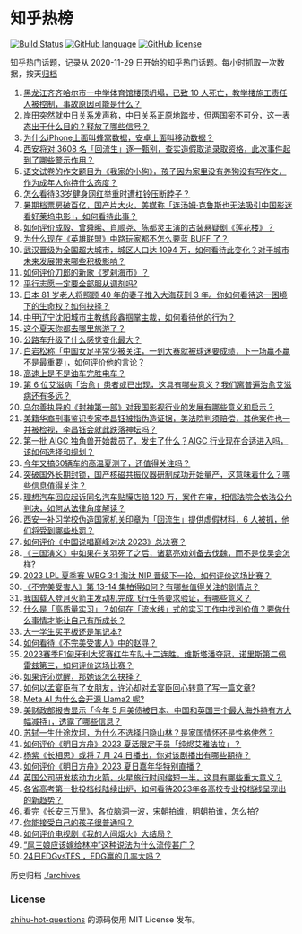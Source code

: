 # 知乎热榜
[![Build Status](https://github.com/ToWeLong/zhihu-hot-questions/workflows/CI/badge.svg)](https://github.com/ToWeLong/zhihu-hot-questions/actions)
[![GitHub language](https://img.shields.io/badge/language-golang-orange.svg)](https://golang.org/)
[![GitHub license](https://img.shields.io/github/license/ToWeLong/zhihu-hot-questions)](https://github.com/ToWeLong/zhihu-hot-questions/blob/main/LICENSE)

知乎热门话题，记录从 2020-11-29 日开始的知乎热门话题。每小时抓取一次数据，按天[归档](./archives)

<!-- BEGIN -->

1. [黑龙江齐齐哈尔市一中学体育馆楼顶坍塌，已致 10 人死亡，教学楼施工责任人被控制，事故原因可能是什么？](https://www.zhihu.com/question/613585807)
1. [岸田突然就中日关系发声称，中日关系正原地踏步，但两国密不可分，这一表态出于什么目的？释放了哪些信号？](https://www.zhihu.com/question/613585972)
1. [为什么iPhone上面叫蜂窝数据，安卓上面叫移动数据？](https://www.zhihu.com/question/23244784)
1. [西安将对 3608 名「回流生」逐一甄别，查实造假取消录取资格，此次事件起到了哪些警示作用？](https://www.zhihu.com/question/613440118)
1. [语文试卷的作文题目为《我家的小狗》，孩子因为家里没有养狗没有写作文，作为成年人你持什么态度？](https://www.zhihu.com/question/612042183)
1. [怎么看待33岁健身网红举重时遭杠铃压断脖子？](https://www.zhihu.com/question/613471778)
1. [暑期档票房破百亿，国产片大火，美媒称「连汤姆·克鲁斯也无法吸引中国影迷看好莱坞电影」，如何看待此事？](https://www.zhihu.com/question/613582411)
1. [如何评价成毅、曾舜晞、肖顺尧、陈都灵主演的古装悬疑剧《莲花楼》？](https://www.zhihu.com/question/613592893)
1. [为什么现在《英雄联盟》中路玩家都不怎么要蓝 BUFF 了？](https://www.zhihu.com/question/517845904)
1. [武汉晋级为全国超大城市，城区人口达 1094 万，如何看待此变化？对于城市未来发展带来哪些积极影响？](https://www.zhihu.com/question/613650351)
1. [如何评价刀郎的新歌《罗刹海市》？](https://www.zhihu.com/question/613552813)
1. [平行志愿一定要全部服从调剂吗?](https://www.zhihu.com/question/609302498)
1. [日本 81 岁老人将照顾 40 年的妻子推入大海获刑 3 年。你如何看待这一困境下的生命权？如何抉择？](https://www.zhihu.com/question/613071833)
1. [中甲辽宁沈阳城市主教练段鑫掴掌主裁，如何看待他的行为？](https://www.zhihu.com/question/613609407)
1. [这个夏天你都去哪里旅游了？](https://www.zhihu.com/question/612393907)
1. [公路车升级了什么感觉变化最大？](https://www.zhihu.com/question/611336004)
1. [白岩松称「中国女足平常少被关注，一到大赛就被球迷要成绩，下一场赢不赢不是最重要」，如何评价他的言论？](https://www.zhihu.com/question/613493574)
1. [高速上是不是油车完胜电车？](https://www.zhihu.com/question/612068284)
1. [第 6 位艾滋病「治愈」患者或已出现，这具有哪些意义？我们离普遍治愈艾滋病还有多远？](https://www.zhihu.com/question/613573233)
1. [乌尔善执导的《封神第一部》对我国影视行业的发展有哪些意义和启示？](https://www.zhihu.com/question/613253283)
1. [美籍华裔刑事鉴识专家李昌钰被指伪造证据，美法院判须赔偿，其他案件也一并被检视，李昌钰会就此跌落神坛吗？](https://www.zhihu.com/question/613566420)
1. [第一批 AIGC 独角兽开始裁员了，发生了什么？AIGC 行业现在合适进入吗，该如何选择和规划？](https://www.zhihu.com/question/613589772)
1. [今年又搞60辆车的高温夏测了，还值得关注吗？](https://www.zhihu.com/question/613584311)
1. [突破国外长期封锁，国产核磁共振仪器研制成功开始量产，这意味着什么？哪些信息值得关注？](https://www.zhihu.com/question/613559161)
1. [理想汽车回应起诉同名汽车贴膜店赔 120 万，案件在审，相信法院会依法公允判决，如何从法律角度解读？](https://www.zhihu.com/question/613290069)
1. [西安一补习学校伪造国家机关印章为「回流生」提供虚假材料，6 人被抓，他们将受到哪些处罚？](https://www.zhihu.com/question/613572336)
1. [如何评价《中国说唱巅峰对决 2023》总决赛？](https://www.zhihu.com/question/613458801)
1. [《三国演义》中如果在关羽死了之后，诸葛亮劝刘备去伐魏，而不是伐吴会怎样?](https://www.zhihu.com/question/613346772)
1. [2023 LPL 夏季赛 WBG 3:1 淘汰 NIP 晋级下一轮，如何评价这场比赛？](https://www.zhihu.com/question/613580112)
1. [《不完美受害人》第 13-14 集拍得如何？有哪些值得关注的剧情点？](https://www.zhihu.com/question/613590419)
1. [我国载人登月火箭主发动机完成飞行任务要求验证，有哪些意义？](https://www.zhihu.com/question/613548021)
1. [什么是「高质量实习」？如何在「流水线」式的实习工作中找到价值？要做什么事情才能让自己有所成长？](https://www.zhihu.com/question/611893922)
1. [大一学生买平板还是笔记本?](https://www.zhihu.com/question/610055606)
1. [如何看待《不完美受害人》中的赵寻？](https://www.zhihu.com/question/612677870)
1. [2023赛季F1匈牙利大奖赛红牛车队十二连胜，维斯塔潘夺冠，诺里斯第二佩雷兹第三，如何评价这场比赛？](https://www.zhihu.com/question/613597362)
1. [如果许沁觉醒，那她该怎么抉择？](https://www.zhihu.com/question/612211427)
1. [如何以孟宴臣有了女朋友，许沁却对孟宴臣回心转意了写一篇文章?](https://www.zhihu.com/question/612896990)
1. [Meta AI 为什么会开源 Llama2 呢?](https://www.zhihu.com/question/613072688)
1. [美财政部报告显示「今年 5 月美债被日本、中国和英国三个最大海外持有方大幅减持」，透露了哪些信息？](https://www.zhihu.com/question/613582423)
1. [苏轼一生仕途坎坷，为什么不选择归隐山林？是家国情怀还是性格使然？](https://www.zhihu.com/question/576807555)
1. [如何评价《明日方舟》2023 夏活限定干员「纯烬艾雅法拉」？](https://www.zhihu.com/question/613594760)
1. [杨紫《长相思》或将 7 月 24 日播出，你对该剧播出有哪些期待？](https://www.zhihu.com/question/612958529)
1. [如何评价《明日方舟》2023 夏日嘉年华特别直播？](https://www.zhihu.com/question/613314067)
1. [英国公司研发核动力火箭，火星旅行时间缩短一半，这具有哪些重大意义？](https://www.zhihu.com/question/613411598)
1. [各省高考第一批投档线陆续出炉，如何看待2023年各高校专业投档线呈现出的新趋势？](https://www.zhihu.com/question/613078713)
1. [看完《长安三万里》，各位脑洞一波，宋朝拍谁，明朝拍谁，怎么拍?](https://www.zhihu.com/question/613500879)
1. [你能接受自己的孩子很普通吗？](https://www.zhihu.com/question/610024577)
1. [如何评价电视剧《我的人间烟火》大结局？](https://www.zhihu.com/question/613560152)
1. [“扈三娘应该嫁给林冲”这种说法为什么流传甚广？](https://www.zhihu.com/question/350458633)
1. [24日EDGvsTES ，EDG赢的几率大吗？](https://www.zhihu.com/question/613547119)

<!-- END -->

历史归档 [./archives](./archives)


### License
[zhihu-hot-questions](https://github.com/towelong/zhihu-hot-questions) 的源码使用 MIT License 发布。